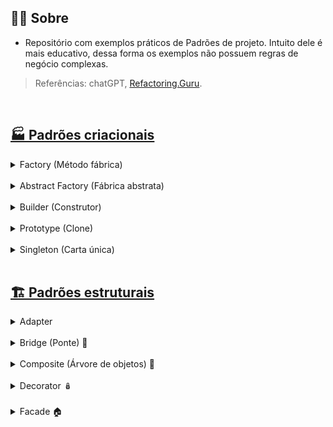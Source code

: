 ## 🤷‍♀️ Sobre 

- Repositório com exemplos práticos de Padrões de projeto. Intuito dele é mais educativo, dessa forma os exemplos não possuem regras de negócio complexas.

> Referências: chatGPT, [Refactoring.Guru](https://refactoring.guru).
  
<br>

## [🏭 Padrões criacionais](https://github.com/AdrianeRibeiro/DesignPatternsRuby/blob/main/criacionais/)

<details>
<summary>Factory (Método fábrica) </summary>
  <br>

  - Usado para criar objetos de forma flexível e desacoplada.

  - Ajuda a promover o princípio do **Open/Closed** - o código deve estar aberto para extensão, mas fechado para modificação. 

  - É útil em situações em que você não sabe exatamente qual classe de objeto deve ser instanciada até o tempo de execução.

  - A ideia central do padrão Factory é definir uma interface (ou classe abstrata) que declara um método para a criação de objetos. 
    - As classes concretas que implementam essa interface fornecem a implementação real desse método, criando instâncias de objetos específicos. Isso permite que o cliente (código que deseja criar objetos) use a interface para criar objetos sem precisar se preocupar com os detalhes de como os objetos são criados.
  
  <a href="https://github.com/AdrianeRibeiro/DesignPatternsRuby/blob/main/criacionais/factory.rb">👩🏼‍💻 Show me the code</a>
</details>

<br>

<details>
<summary>Abstract Factory (Fábrica abstrata)</summary>
  <br>

  - É um padrão de criação. Ele fornece uma interface abstrata (geralmente uma classe ou conjunto de métodos) para criar famílias de objetos relacionados. 

  - Resumindo, o Abstract Factory envolve:

    - Abstração da fábrica: define uma interface que declara a criação de objetos relacionados. Exemplo: `UIFactory`

    - Fábricas concretas: fornecem a implementação real para criar os objetos. Exemplo: `WebFactory e MobileFactory`

    - Famílias de produtos: São conjuntos de objetos relacionados. Exemplo: `Button e Input`

  - É usado quando você precisa criar objetos que compartilham uma interface comum, mas pertencem a famílias diferentes, e você deseja garantir que essas famílias de objetos sejam consistentes e intercambiáveis. Isso promove um código mais flexível, de fácil manutenção e menos propenso a erros.

  <a href="https://github.com/AdrianeRibeiro/DesignPatternsRuby/blob/main/criacionais/abstract_factory.rb">👩🏼‍💻 Show me the code</a>

</details>

<br>

<details>
<summary>Builder (Construtor)</summary>
  <br>

  - Usado quando precisamos construir objetos complexos com muitos atributos configuráveis, passo a passo. Ele simplifica o processo de instanciação de objetos.
  
  - Permite separar a construção de um objeto complexo da sua representação para que o mesmo processo de construção possa criar representações diferentes.

  - O padrão Builder é útil quando:
    - a construção de um objeto é algo independente das partes que compõem (métodos que estão construindo o objeto). 
    - pode haver muitas maneiras de construir objetos complexos.
    - trabalha-se com muitos parâmetros no construtor

  <a href="https://github.com/AdrianeRibeiro/DesignPatternsRuby/blob/main/criacionais/builder.rb">👩🏼‍💻 Show me the code</a>

</details>

<br>

<details>
<summary>Prototype (Clone)</summary>
  <br>

  - Esse padrão é utilizado para criar objetos duplicados (clones), a partir de um objeto original chamado protótipo. 

  - É particularmente útil quando a criação de um objeto é mais custosa em termos de recursos ou complexa, e você deseja criar cópias desse objeto com facilidade.

  - O principal objetivo do padrão Prototype é permitir a criação de novos objetos a partir de um modelo (protótipo) preexistente, copiando suas propriedades e valores, em vez de criar novas instâncias do zero. Isso evita a necessidade de recriar o objeto original e permite que você crie clones com configurações personalizadas.

  <a href="https://github.com/AdrianeRibeiro/DesignPatternsRuby/blob/main/criacionais/prototype.rb">👩🏼‍💻 Show me the code</a>

</details>

<br>

<details>
<summary>Singleton (Carta única)</summary>
  <br>

  - Tem o objetivo de garantir que uma classe tenha uma única instância e fornece um ponto global de acesso a essa instância. Em outras palavras, o padrão Singleton assegura que, independentemente de quantas vezes você tente criar um objeto de uma determinada classe, você sempre receberá a mesma instância, garantindo que haja uma única fonte de controle para essa classe.

  - O Singleton é útil em situações em que você deseja ter apenas uma instância de uma classe para controlar recursos compartilhados, como configurações, pools de conexão, caches, registros de eventos ou qualquer outra informação que deve ser globalmente acessível. 

  - Muitos desenvolvedores consideram o padrão Singleton um antipadrão. É por isso que seu uso está diminuindo no código Ruby.

  <a href="https://github.com/AdrianeRibeiro/DesignPatternsRuby/blob/main/criacionais/singleton.rb">👩🏼‍💻 Show me the code</a>

</details>

<br>

## [🏗️ Padrões estruturais](https://github.com/AdrianeRibeiro/DesignPatternsRuby/blob/main/criacionais/)

<details>
<summary>Adapter</summary>
  <br>

  - Ele atua como uma "ponte" entre duas classes ou sistemas que não poderiam se comunicar diretamente devido a diferenças em suas interfaces, estruturas ou funcionalidades.

  - O padrão Adapter é especialmente útil em situações em que você precisa integrar sistemas legados, bibliotecas de terceiros ou serviços externos em seu código, sem modificar o código existente. 

  - Essencialmente, o Adapter funciona como um tradutor, convertendo as chamadas de métodos e dados de um formato ou estrutura em outro, garantindo que duas partes do sistema possam se comunicar sem problemas. Isso promove a reutilização de código e simplifica a manutenção, uma vez que as alterações em um sistema não afetarão necessariamente o outro, desde que a interface do Adapter seja mantida consistente.

  <a href="https://github.com/AdrianeRibeiro/DesignPatternsRuby/blob/main/estruturais/adapter">👩🏼‍💻 Show me the code</a>

</details>

<br>

<details>
  <summary>Bridge (Ponte) 🌉</summary>
  <br>

  - O principal objetivo do padrão Bridge é separar a abstração da implementação, permitindo que a alteração em uma delas não afete a outra. 

  - A ideia central dele é criar uma ponte entre a abstração e a implementação, de modo que ambas possam ser estendidas sem depender uma da outra. Isso oferece flexibilidade, manutenção mais fácil e evita a necessidade de criar um grande número de subclasses.

  - O padrão Bridge permite que você tenha uma hierarquia para abstrações e outra para implementações, e essas hierarquias são independentes e podem ser compostas de várias maneiras.

  - O padrão Bridge é amplamente utilizado em situações em que é importante manter a flexibilidade do sistema, como ao lidar com diferentes sistemas operacionais, bancos de dados, protocolos de comunicação ou dispositivos de hardware.

  <a href="https://github.com/AdrianeRibeiro/DesignPatternsRuby/blob/main/estruturais/bridge">👩🏼‍💻 Show me the code</a>
</details>

<br>

<details>
  <summary>Composite (Árvore de objetos) 🌳</summary>
  <br>

  - O padrão Composite permite criar estruturas de objetos hierárquicas, onde os objetos individuais e suas composições são tratados de maneira uniforme. Isso significa que você pode tratar um único objeto e um grupo de objetos da mesma maneira.

  - Em termos simples, imagine que você está construindo uma árvore de objetos. Essa árvore pode conter objetos individuais (folhas) ou grupos de objetos (nós) que, por sua vez, podem conter mais objetos individuais ou grupos. O padrão Composite permite que você trate tanto as folhas quanto os nós da árvore da mesma maneira, sem precisar distinguir entre eles.

  - Ele é frequentemente usado em sistemas que precisam representar hierarquias, como árvores, gráficos e interfaces de usuário

  - Um exemplo comum de uso do padrão Composite é a representação de sistemas de arquivos, onde você tem arquivos individuais e diretórios que podem conter mais arquivos ou diretórios.
 
  <a href="https://github.com/AdrianeRibeiro/DesignPatternsRuby/blob/main/estruturais/composite">👩🏼‍💻 Show me the code</a>
</details>

<br>

<details>
  <summary>Decorator 🪆</summary>
  <br>

  - Permite adicionar novas funcionalidades a um objeto sem precisar adicionar esse comportamento à classe do objeto. 
    - Isso é feito por meio da criação de classes que envolvem os objetos originais e adicionam funcionalidades a eles.

  - É possível encadear vários decoradores para criar combinações de funcionalidades em tempo de execução. Cada decorador pode adicionar ou modificar o comportamento do objeto original sem quebrar a estrutura existente. 
    - Isso evita a criação de subclasses excessivas para cada combinação possível de funcionalidades.

  > Suponha que você tenha uma classe **`Texto`** que representa um texto simples e deseja adicionar formatações como negrito, itálico e sublinhado sem modificar a classe **`Texto`**. Usando o padrão Decorator, você pode criar classes decoradoras para adicionar essas formatações.
 
  <a href="https://github.com/AdrianeRibeiro/DesignPatternsRuby/blob/main/estruturais/decorator">👩🏼‍💻 Show me the code</a>
</details>

<br>

<details>
  <summary>Facade 🏠</summary>
  <br>

  - O padrão Facade tem como objetivo fornecer uma interface simplificada para um conjunto de interfaces mais complexas. Ele atua como uma camada intermediária que oculta a complexidade do sistema subjacente, fornecendo uma interface mais simples para o cliente.

  - Vantagens do Padrão Facade:

    - 1. **Simplicidade para o Cliente:** O cliente interage com uma interface simples e não precisa se preocupar com a complexidade interna do sistema.

    - 2. **Desacoplamento:** O cliente não precisa conhecer os detalhes internos do subsistema. Isso permite que o subsistema evolua sem afetar o cliente.

    - 3. **Melhor Legibilidade e Manutenção:** Melhora a legibilidade do código, pois reduz a quantidade de código que o cliente precisa entender. Também facilita a manutenção, pois as mudanças internas no subsistema podem ser tratadas pela fachada.

  > Vamos imaginar um sistema de home theater com várias complexidades, como controle de som, luzes, projeção, etc. O padrão Facade poderia ser usado para criar uma interface simples, onde o cliente só precisa interagir com uma classe HomeTheaterFacade. Essa fachada, por sua vez, lidaria com as interações complexas com o sistema de home theater, chamando os métodos apropriados nos subsistemas (controle de som, luzes, etc.).
 
  <a href="https://github.com/AdrianeRibeiro/DesignPatternsRuby/blob/main/estruturais/facade">👩🏼‍💻 Show me the code</a>
  <a href="https://blog.appsignal.com/2020/03/18/facade-pattern-in-rails-for-performance-and-maintainability.html">📚 Facade Pattern in Rails</a>
</details>
